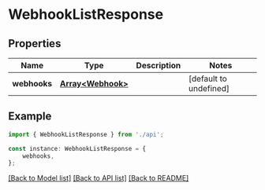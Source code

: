 # WebhookListResponse


## Properties

Name | Type | Description | Notes
------------ | ------------- | ------------- | -------------
**webhooks** | [**Array&lt;Webhook&gt;**](Webhook.md) |  | [default to undefined]

## Example

```typescript
import { WebhookListResponse } from './api';

const instance: WebhookListResponse = {
    webhooks,
};
```

[[Back to Model list]](../README.md#documentation-for-models) [[Back to API list]](../README.md#documentation-for-api-endpoints) [[Back to README]](../README.md)
